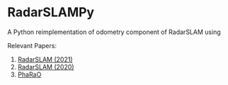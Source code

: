 # RadarSLAMPy

A Python reimplementation of odometry component of RadarSLAM using 

Relevant Papers: 
 1. [RadarSLAM (2021)](https://arxiv.org/abs/2104.05347)
 2. [RadarSLAM (2020)](https://arxiv.org/abs/2005.02198)
 3. [PhaRaO](https://ieeexplore.ieee.org/document/9197231)
